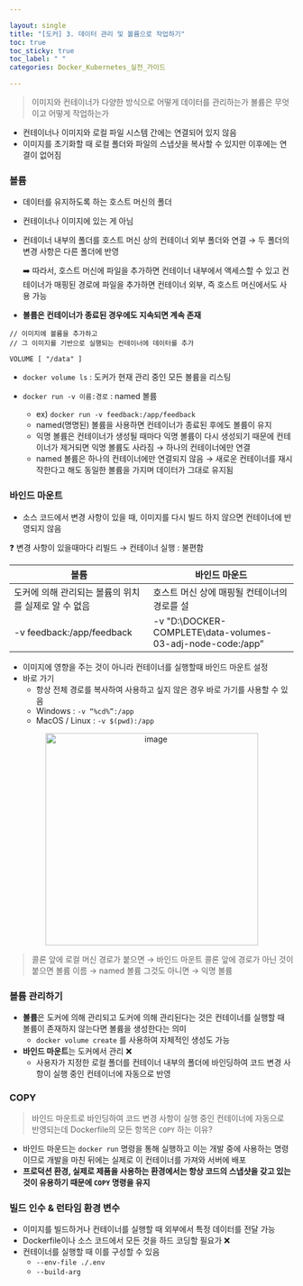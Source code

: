 ```yaml
---

layout: single
title: "[도커] 3. 데이터 관리 및 볼륨으로 작업하기"
toc: true
toc_sticky: true
toc_label: " "
categories: Docker_Kubernetes_실전_가이드

---
```


> 이미지와 컨테이너가 다양한 방식으로 어떻게 데이터를 관리하는가
볼륨은 무엇이고 어떻게 작업하는가
> 

- 컨테이너나 이미지와 로컬 파일 시스템 간에는 연결되어 있지 않음
- 이미지를 초기화할 때 로컬 폴더와 파일의 스냅샷을 복사할 수 있지만 이후에는 연결이 없어짐

### 볼륨

- 데이터를 유지하도록 하는 호스트 머신의 폴더
- 컨테이너나 이미지에 있는 게 아님
- 컨테이너 내부의 폴더를 호스트 머신 상의 컨테이너 외부 폴더와 연결 → 두 폴더의 변경 사항은 다른 폴더에 반영
    
    ➡️ 따라서, 호스트 머신에 파일을 추가하면 컨테이너 내부에서 액세스할 수 있고 컨테이너가 매핑된 경로에 파일을 추가하면 컨테이너 외부, 즉 호스트 머신에서도 사용 가능
    
- **볼륨은 컨테이너가 종료된 경우에도 지속되면 계속 존재**

```docker
// 이미지에 볼륨을 추가하고
// 그 이미지를 기반으로 실행되는 컨테이너에 데이터를 추가

VOLUME [ "/data" ]
```

- `docker volume ls` : 도커가 현재 관리 중인 모든 볼륨을 리스팅

- `docker run -v 이름:경로` : named 볼륨
    - ex) `docker run -v feedback:/app/feedback`
    - named(명명된) 볼륨을 사용하면 컨테이너가 종료된 후에도 볼륨이 유지
    - 익명 볼륨은 컨테이너가 생성될 때마다 익명 볼륨이 다시 생성되기 때문에 컨테이너가 제거되면 익명 볼륨도 사라짐 → 하나의 컨테이너에만 연결
    - named 볼륨은 하나의 컨테이너에만 연결되지 않음 → 새로운 컨테이너를 재시작한다고 해도 동일한 볼륨을 가지며 데이터가 그대로 유지됨

### 바인드 마운트

- 소스 코드에서 변경 사항이 있을 때, 이미지를 다시 빌드 하지 않으면 컨테이너에 반영되지 않음

❓ 변경 사항이 있을때마다 리빌드 → 컨테이너 실행 : 불편함

| 볼륨 | 바인드 마운드 |
| --- | --- |
| 도커에 의해 관리되는 볼륨의 위치를 실제로 알 수 없음 | 호스트 머신 상에 매핑될 컨테이너의 경로를 설 |
| -v feedback:/app/feedback | -v "D:\DOCKER-COMPLETE\data-volumes-03-adj-node-code:/app” |
- 이미지에 영향을 주는 것이 아니라 컨테이너를 실행할때 바인드 마운트 설정
- 바로 가기
    - 항상 전체 경로를 복사하여 사용하고 싶지 않은 경우 바로 가기를 사용할 수 있음
    - Windows : `-v “%cd%”:/app`
    - MacOS / Linux : `-v $(pwd):/app`

<center><img width="377" alt="image" src="https://github.com/why-only-english/Programmers/assets/114092152/c0240687-ec50-43d4-a099-8411d62731a6"></center>


> 콜론 앞에 로컬 머신 경로가 붙으면 → 바인드 마운트
콜론 앞에 경로가 아닌 것이 붙으면 볼륨 이름 → named 볼륨
그것도 아니면 → 익명 볼륨
> 

### 볼륨 관리하기

- **볼륨**은 도커에 의해 관리되고 도커에 의해 관리된다는 것은 컨테이너를 실행할 때 볼륨이 존재하지 않는다면 볼륨을 생성한다는 의미
    - `docker volume create` 를 사용하여 자체적인 생성도 가능
- **바인드 마운트**는 도커에서 관리 ❌
    - 사용자가 지정한 로컬 폴더를 컨테이너 내부의 폴더에 바인딩하여 코드 변경 사항이 실행 중인 컨테이너에 자동으로 반영

### COPY

> 바인드 마운트로 바인딩하여 코드 변경 사항이 실행 중인 컨테이너에 자동으로 반영되는데 Dockerfile의 모든 항목은 `COPY` 하는 이유?
> 
- 바인드 마운드는 `docker run` 명령을 통해 실행하고 이는 개발 중에 사용하는 명령이므로 개발을 마친 뒤에는 실제로 이 컨테이너를 가져와 서버에 배포
- **프로덕션 환경, 실제로 제품을 사용하는 환경에서는 항상 코드의 스냅샷을 갖고 있는 것이 유용하기 때문에 `COPY` 명령을 유지**

### 빌드 인수 & 런타임 환경 변수

- 이미지를 빌드하거나 컨테이너를 실행할 때 외부에서 특정 데이터를 전달 가능
- Dockerfile이나 소스 코드에서 모든 것을 하드 코딩할 필요가 ❌
- 컨테이너를 실행할 때 이를 구성할 수 있음
    - `--env-file ./.env`
    - `--build-arg`